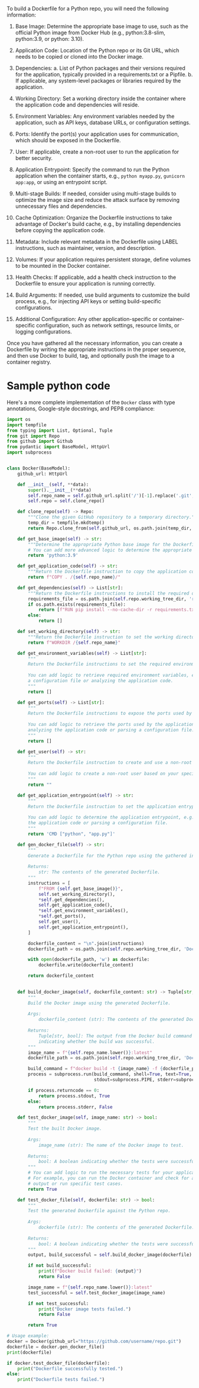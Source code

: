 To build a Dockerfile for a Python repo, you will need the following
information:

1. Base Image: Determine the appropriate base image to use, such as the official
   Python image from Docker Hub (e.g., python:3.8-slim, python:3.9, or python:
   3.10).

2. Application Code: Location of the Python repo or its Git URL, which needs to
   be copied or cloned into the Docker image.

3. Dependencies:
   a. List of Python packages and their versions required for the application,
   typically provided in a requirements.txt or a Pipfile.
   b. If applicable, any system-level packages or libraries required by the
   application.

4. Working Directory: Set a working directory inside the container where the
   application code and dependencies will reside.

5. Environment Variables: Any environment variables needed by the application,
   such as API keys, database URLs, or configuration settings.

6. Ports: Identify the port(s) your application uses for communication, which
   should be exposed in the Dockerfile.

7. User: If applicable, create a non-root user to run the application for better
   security.

8. Application Entrypoint: Specify the command to run the Python application
   when the container starts, e.g., `python myapp.py`, `gunicorn app:app`, or
   using an entrypoint script.

9. Multi-stage Builds: If needed, consider using multi-stage builds to optimize
   the image size and reduce the attack surface by removing unnecessary files
   and dependencies.

10. Cache Optimization: Organize the Dockerfile instructions to take advantage
    of Docker's build cache, e.g., by installing dependencies before copying the
    application code.

11. Metadata: Include relevant metadata in the Dockerfile using LABEL
    instructions, such as maintainer, version, and description.

12. Volumes: If your application requires persistent storage, define volumes to
    be mounted in the Docker container.

13. Health Checks: If applicable, add a health check instruction to the
    Dockerfile to ensure your application is running correctly.

14. Build Arguments: If needed, use build arguments to customize the build
    process, e.g., for injecting API keys or setting build-specific
    configurations.

15. Additional Configuration: Any other application-specific or
    container-specific configuration, such as network settings, resource limits,
    or logging configurations.

Once you have gathered all the necessary information, you can create a
Dockerfile by writing the appropriate instructions in the proper sequence, and
then use Docker to build, tag, and optionally push the image to a container
registry.


# Sample python code

Here's a more complete implementation of the `Docker` class with type annotations, Google-style docstrings, and PEP8 compliance:

```python
import os
import tempfile
from typing import List, Optional, Tuple
from git import Repo
from github import Github
from pydantic import BaseModel, HttpUrl
import subprocess


class Docker(BaseModel):
    github_url: HttpUrl

    def __init__(self, **data):
        super().__init__(**data)
        self.repo_name = self.github_url.split('/')[-1].replace('.git', '')
        self.repo = self.clone_repo()

    def clone_repo(self) -> Repo:
        """Clone the given GitHub repository to a temporary directory."""
        temp_dir = tempfile.mkdtemp()
        return Repo.clone_from(self.github_url, os.path.join(temp_dir, self.repo_name))

    def get_base_image(self) -> str:
        """Determine the appropriate Python base image for the Dockerfile."""
        # You can add more advanced logic to determine the appropriate base image.
        return 'python:3.9'

    def get_application_code(self) -> str:
        """Return the Dockerfile instruction to copy the application code."""
        return f"COPY . /{self.repo_name}/"

    def get_dependencies(self) -> List[str]:
        """Return the Dockerfile instructions to install the required dependencies."""
        requirements_file = os.path.join(self.repo.working_tree_dir, 'requirements.txt')
        if os.path.exists(requirements_file):
            return [f"RUN pip install --no-cache-dir -r requirements.txt"]
        else:
            return []

    def set_working_directory(self) -> str:
        """Return the Dockerfile instruction to set the working directory."""
        return f"WORKDIR /{self.repo_name}"

    def get_environment_variables(self) -> List[str]:
        """
        Return the Dockerfile instructions to set the required environment variables.
        
        You can add logic to retrieve required environment variables, e.g., by parsing
        a configuration file or analyzing the application code.
        """
        return []

    def get_ports(self) -> List[str]:
        """
        Return the Dockerfile instructions to expose the ports used by the application.
        
        You can add logic to retrieve the ports used by the application, e.g., by
        analyzing the application code or parsing a configuration file.
        """
        return []

    def get_user(self) -> str:
        """
        Return the Dockerfile instruction to create and use a non-root user.
        
        You can add logic to create a non-root user based on your specific requirements.
        """
        return ""

    def get_application_entrypoint(self) -> str:
        """
        Return the Dockerfile instruction to set the application entrypoint.
        
        You can add logic to determine the application entrypoint, e.g., by analyzing
        the application code or parsing a configuration file.
        """
        return 'CMD ["python", "app.py"]'

    def gen_docker_file(self) -> str:
        """
        Generate a Dockerfile for the Python repo using the gathered information.
        
        Returns:
            str: The contents of the generated Dockerfile.
        """
        instructions = [
            f"FROM {self.get_base_image()}",
            self.set_working_directory(),
            *self.get_dependencies(),
            self.get_application_code(),
            *self.get_environment_variables(),
            *self.get_ports(),
            self.get_user(),
            self.get_application_entrypoint(),
        ]

        dockerfile_content = "\n".join(instructions)
        dockerfile_path = os.path.join(self.repo.working_tree_dir, 'Dockerfile')

        with open(dockerfile_path, 'w') as dockerfile:
            dockerfile.write(dockerfile_content)

        return dockerfile_content
        

    def build_docker_image(self, dockerfile_content: str) -> Tuple[str, bool]:
        """
        Build the Docker image using the generated Dockerfile.
        
        Args:
            dockerfile_content (str): The contents of the generated Dockerfile.
        
        Returns:
            Tuple[str, bool]: The output from the Docker build command and a boolean
            indicating whether the build was successful.
        """
        image_name = f"{self.repo_name.lower()}:latest"
        dockerfile_path = os.path.join(self.repo.working_tree_dir, 'Dockerfile')

        build_command = f"docker build -t {image_name} -f {dockerfile_path} ."
        process = subprocess.run(build_command, shell=True, text=True, cwd=self.repo.working_tree_dir,
                                 stdout=subprocess.PIPE, stderr=subprocess.PIPE)

        if process.returncode == 0:
            return process.stdout, True
        else:
            return process.stderr, False

    def test_docker_image(self, image_name: str) -> bool:
        """
        Test the built Docker image.
        
        Args:
            image_name (str): The name of the Docker image to test.
        
        Returns:
            bool: A boolean indicating whether the tests were successful.
        """
        # You can add logic to run the necessary tests for your application.
        # For example, you can run the Docker container and check for a specific
        # output or run specific test cases.
        return True

    def test_docker_file(self, dockerfile: str) -> bool:
        """
        Test the generated Dockerfile against the Python repo.
        
        Args:
            dockerfile (str): The contents of the generated Dockerfile.
        
        Returns:
            bool: A boolean indicating whether the tests were successful.
        """
        output, build_successful = self.build_docker_image(dockerfile)

        if not build_successful:
            print(f"Docker build failed: {output}")
            return False

        image_name = f"{self.repo_name.lower()}:latest"
        test_successful = self.test_docker_image(image_name)

        if not test_successful:
            print("Docker image tests failed.")
            return False

        return True

# Usage example:
docker = Docker(github_url="https://github.com/username/repo.git")
dockerfile = docker.gen_docker_file()
print(dockerfile)

if docker.test_docker_file(dockerfile):
    print("Dockerfile successfully tested.")
else:
    print("Dockerfile tests failed.")
```


        

   